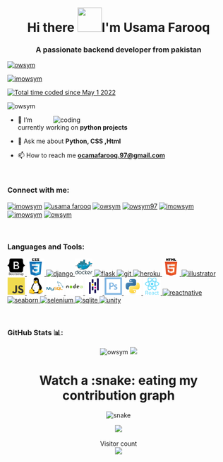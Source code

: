 <h1 align="center">Hi there <img src="https://github.com/mitul3737/mitul3737/blob/main/Wave.gif" height="55px" width="55px">I'm Usama Farooq</h1>
<h3 align="center">A passionate backend developer from pakistan</h3>



<p align="left"> <a href="https://github.com/ryo-ma/github-profile-trophy"><img src="https://github-profile-trophy.vercel.app/?username=owsym" alt="owsym" /></a> </p>

<p align="left"> <a href="https://twitter.com/imowsym" target="blank"><img src="https://img.shields.io/twitter/follow/imowsym?logo=twitter&style=for-the-badge" alt="imowsym" /></a> </p>
<a href="https://wakatime.com/@d6804e78-f790-4d21-8394-5a6fc5495c94"><img src="https://wakatime.com/badge/user/d6804e78-f790-4d21-8394-5a6fc5495c94.svg?style=flat-square" alt="Total time coded since May 1 2022" /></a>
<p align="left"> <img src="https://komarev.com/ghpvc/?username=owsym&label=Profile%20views&color=0e75b6&style=flat" alt="owsym" /> </p>

<img align='right' alt='coding' width='400' src='https://media.tenor.com/2uyENRmiUt0AAAAC/coding.gif'>

- 🔭 I’m currently working on **python projects**

- 💬 Ask me about **Python, CSS ,Html**

- 📫 How to reach me **ocamafarooq.97@gmail.com**
<br/>
<h3 align="left">Connect with me:</h3>
<p align="left">
<a href="https://twitter.com/imowsym" target="blank"><img align="center" src="https://raw.githubusercontent.com/rahuldkjain/github-profile-readme-generator/master/src/images/icons/Social/twitter.svg" alt="imowsym" height="30" width="40" /></a>
<a href="https://linkedin.com/in/usama-farooq-519513247" target="blank"><img align="center" src="https://raw.githubusercontent.com/rahuldkjain/github-profile-readme-generator/master/src/images/icons/Social/linked-in-alt.svg" alt="usama farooq" height="30" width="40" /></a>
<a href="https://stackoverflow.com/users/owsym" target="blank"><img align="center" src="https://raw.githubusercontent.com/rahuldkjain/github-profile-readme-generator/master/src/images/icons/Social/stack-overflow.svg" alt="owsym" height="30" width="40" /></a>
<a href="https://kaggle.com/owsym97" target="blank"><img align="center" src="https://raw.githubusercontent.com/rahuldkjain/github-profile-readme-generator/master/src/images/icons/Social/kaggle.svg" alt="owsym97" height="30" width="40" /></a>
<a href="https://fb.com/imowsym" target="blank"><img align="center" src="https://raw.githubusercontent.com/rahuldkjain/github-profile-readme-generator/master/src/images/icons/Social/facebook.svg" alt="imowsym" height="30" width="40" /></a>
<a href="https://instagram.com/imowsym" target="blank"><img align="center" src="https://raw.githubusercontent.com/rahuldkjain/github-profile-readme-generator/master/src/images/icons/Social/instagram.svg" alt="imowsym" height="30" width="40" /></a>
<a href="https://www.leetcode.com/user7601cH" target="blank"><img align="center" src="https://raw.githubusercontent.com/rahuldkjain/github-profile-readme-generator/master/src/images/icons/Social/leet-code.svg" alt="owsym" height="30" width="40" /></a>
</p>
<br/>
<h3 align="left">Languages and Tools:</h3>
<p align="left"> <a href="https://getbootstrap.com" target="_blank" rel="noreferrer"> <img src="https://raw.githubusercontent.com/devicons/devicon/master/icons/bootstrap/bootstrap-plain-wordmark.svg" alt="bootstrap" width="40" height="40"/> </a> <a href="https://www.w3schools.com/css/" target="_blank" rel="noreferrer"> <img src="https://raw.githubusercontent.com/devicons/devicon/master/icons/css3/css3-original-wordmark.svg" alt="css3" width="40" height="40"/> </a> <a href="https://www.djangoproject.com/" target="_blank" rel="noreferrer"> <img src="https://cdn.worldvectorlogo.com/logos/django.svg" alt="django" width="40" height="40"/> </a> <a href="https://www.docker.com/" target="_blank" rel="noreferrer"> <img src="https://raw.githubusercontent.com/devicons/devicon/master/icons/docker/docker-original-wordmark.svg" alt="docker" width="40" height="40"/> </a> <a href="https://flask.palletsprojects.com/" target="_blank" rel="noreferrer"> <img src="https://www.vectorlogo.zone/logos/pocoo_flask/pocoo_flask-icon.svg" alt="flask" width="40" height="40"/> </a> <a href="https://git-scm.com/" target="_blank" rel="noreferrer"> <img src="https://www.vectorlogo.zone/logos/git-scm/git-scm-icon.svg" alt="git" width="40" height="40"/> </a> <a href="https://heroku.com" target="_blank" rel="noreferrer"> <img src="https://www.vectorlogo.zone/logos/heroku/heroku-icon.svg" alt="heroku" width="40" height="40"/> </a> <a href="https://www.w3.org/html/" target="_blank" rel="noreferrer"> <img src="https://raw.githubusercontent.com/devicons/devicon/master/icons/html5/html5-original-wordmark.svg" alt="html5" width="40" height="40"/> </a> <a href="https://www.adobe.com/in/products/illustrator.html" target="_blank" rel="noreferrer"> <img src="https://www.vectorlogo.zone/logos/adobe_illustrator/adobe_illustrator-icon.svg" alt="illustrator" width="40" height="40"/> </a> <a href="https://developer.mozilla.org/en-US/docs/Web/JavaScript" target="_blank" rel="noreferrer"> <img src="https://raw.githubusercontent.com/devicons/devicon/master/icons/javascript/javascript-original.svg" alt="javascript" width="40" height="40"/> </a> <a href="https://www.linux.org/" target="_blank" rel="noreferrer"> <img src="https://raw.githubusercontent.com/devicons/devicon/master/icons/linux/linux-original.svg" alt="linux" width="40" height="40"/> </a> <a href="https://www.mysql.com/" target="_blank" rel="noreferrer"> <img src="https://raw.githubusercontent.com/devicons/devicon/master/icons/mysql/mysql-original-wordmark.svg" alt="mysql" width="40" height="40"/> </a> <a href="https://nodejs.org" target="_blank" rel="noreferrer"> <img src="https://raw.githubusercontent.com/devicons/devicon/master/icons/nodejs/nodejs-original-wordmark.svg" alt="nodejs" width="40" height="40"/> </a> <a href="https://pandas.pydata.org/" target="_blank" rel="noreferrer"> <img src="https://raw.githubusercontent.com/devicons/devicon/2ae2a900d2f041da66e950e4d48052658d850630/icons/pandas/pandas-original.svg" alt="pandas" width="40" height="40"/> </a> <a href="https://www.photoshop.com/en" target="_blank" rel="noreferrer"> <img src="https://raw.githubusercontent.com/devicons/devicon/master/icons/photoshop/photoshop-line.svg" alt="photoshop" width="40" height="40"/> </a> <a href="https://www.python.org" target="_blank" rel="noreferrer"> <img src="https://raw.githubusercontent.com/devicons/devicon/master/icons/python/python-original.svg" alt="python" width="40" height="40"/> </a> <a href="https://reactjs.org/" target="_blank" rel="noreferrer"> <img src="https://raw.githubusercontent.com/devicons/devicon/master/icons/react/react-original-wordmark.svg" alt="react" width="40" height="40"/> </a> <a href="https://reactnative.dev/" target="_blank" rel="noreferrer"> <img src="https://reactnative.dev/img/header_logo.svg" alt="reactnative" width="40" height="40"/> </a> <a href="https://seaborn.pydata.org/" target="_blank" rel="noreferrer"> <img src="https://seaborn.pydata.org/_images/logo-mark-lightbg.svg" alt="seaborn" width="40" height="40"/> </a> <a href="https://www.selenium.dev" target="_blank" rel="noreferrer"> <img src="https://raw.githubusercontent.com/detain/svg-logos/780f25886640cef088af994181646db2f6b1a3f8/svg/selenium-logo.svg" alt="selenium" width="40" height="40"/> </a> <a href="https://www.sqlite.org/" target="_blank" rel="noreferrer"> <img src="https://www.vectorlogo.zone/logos/sqlite/sqlite-icon.svg" alt="sqlite" width="40" height="40"/> </a> <a href="https://unity.com/" target="_blank" rel="noreferrer"> <img src="https://www.vectorlogo.zone/logos/unity3d/unity3d-icon.svg" alt="unity" width="40" height="40"/> </a> </p>
<br/>
<h3> GitHub Stats 📊: </h3>

<p align="center">
        <img src="https://github-readme-stats.vercel.app/api?username=owsym&theme=dark&show_icons=true&locale=en&text_color=DADADA&icon_color=00DB4D&border_radius=10"
                alt="owsym" height="165" />
        <img src="https://streak-stats.demolab.com/?user=owsym&theme=soft-green&border_radius=10&date_format=j%20M%5B%20Y%5D&background=151515&sideNums=DADADA&currStreakNum=DADADA"
                height="165" />
        </p>
        
<h1 align = 'Center'>Watch a :snake: eating my contribution graph</h1>
<p align="center">
  <img src="https://github.com/sakshiisaxena/sakshiisaxena/blob/output/github-contribution-grid-snake.svg" alt="snake"></center>
</p>

<p align="center">
  <img src="https://capsule-render.vercel.app/api?type=waving&color=gradient&height=150&width=100%&section=footer"/>
</p>


<p align="center"> 
  Visitor count<br>
  <img src="https://profile-counter.glitch.me/owsym/count.svg" />
</p>
